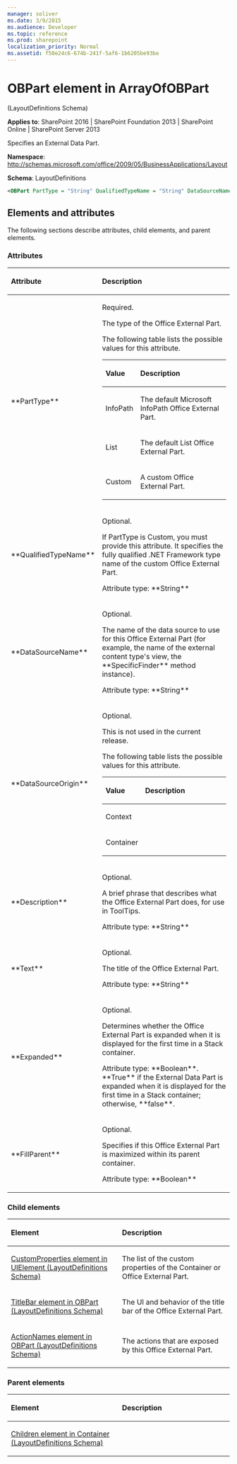```yaml
---
manager: soliver
ms.date: 3/9/2015
ms.audience: Developer
ms.topic: reference
ms.prod: sharepoint
localization_priority: Normal
ms.assetid: f50e24c6-674b-241f-5af6-1b6205be93be
---
```


# OBPart element in ArrayOfOBPart 

(LayoutDefinitions Schema)

**Applies to**: SharePoint 2016 | SharePoint Foundation 2013 | SharePoint Online | SharePoint Server 2013

Specifies an External Data Part.

**Namespace**: http://schemas.microsoft.com/office/2009/05/BusinessApplications/Layout

**Schema**: LayoutDefinitions

```XML
<OBPart PartType = "String" QualifiedTypeName = "String" DataSourceName = "String" DataSourceOrigin = "String" Description = "String" Text = "String" Expanded = "Boolean" FillParent = "Boolean"> </OBPart>
```

## Elements and attributes

The following sections describe attributes, child elements, and parent elements.

### Attributes

<table>
<colgroup>
<col width="20%" />
<col width="80%" />
</colgroup>
<thead>
<tr class="header">
<th align="left"><p>Attribute</p></th>
<th align="left"><p>Description</p></th>
</tr>
</thead>
<tbody>
<tr class="odd">
<td align="left"><p>**PartType**</p></td>
<td align="left"><p>Required.</p>
<p>The type of the Office External Part.</p>
<p>The following table lists the possible values for this attribute.</p>
<div class="tableSection">
<table>
<colgroup>
<col width="20%" />
<col width="80%" />
</colgroup>
<thead>
<tr class="header">
<th align="left"><p>Value</p></th>
<th align="left"><p>Description</p></th>
</tr>
</thead>
<tbody>
<tr class="odd">
<td align="left"><p>InfoPath</p></td>
<td align="left"><p>The default Microsoft InfoPath Office External Part.</p></td>
</tr>
<tr class="even">
<td align="left"><p>List</p></td>
<td align="left"><p>The default List Office External Part.</p></td>
</tr>
<tr class="odd">
<td align="left"><p>Custom</p></td>
<td align="left"><p>A custom Office External Part.</p></td>
</tr>
</tbody>
</table>
</div></td>
</tr>
<tr class="even">
<td align="left"><p>**QualifiedTypeName**</p></td>
<td align="left"><p>Optional.</p>
<p>If PartType is Custom, you must provide this attribute. It specifies the fully qualified .NET Framework type name of the custom Office External Part.</p>
<p>Attribute type: **String**</p></td>
</tr>
<tr class="odd">
<td align="left"><p>**DataSourceName**</p></td>
<td align="left"><p>Optional.</p>
<p>The name of the data source to use for this Office External Part (for example, the name of the external content type's view, the **SpecificFinder** method instance).</p>
<p>Attribute type: **String**</p></td>
</tr>
<tr class="even">
<td align="left"><p>**DataSourceOrigin**</p></td>
<td align="left"><p>Optional.</p>
<p>This is not used in the current release.</p>
<p>The following table lists the possible values for this attribute.</p>
<div class="tableSection">
<table>
<colgroup>
<col width="20%" />
<col width="80%" />
</colgroup>
<thead>
<tr class="header">
<th align="left"><p>Value</p></th>
<th align="left"><p>Description</p></th>
</tr>
</thead>
<tbody>
<tr class="odd">
<td align="left"><p>Context</p></td>
<td align="left"></td>
</tr>
<tr class="even">
<td align="left"><p>Container</p></td>
<td align="left"></td>
</tr>
</tbody>
</table>
</div></td>
</tr>
<tr class="odd">
<td align="left"><p>**Description**</p></td>
<td align="left"><p>Optional.</p>
<p>A brief phrase that describes what the Office External Part does, for use in ToolTips.</p>
<p>Attribute type: **String**</p></td>
</tr>
<tr class="even">
<td align="left"><p>**Text**</p></td>
<td align="left"><p>Optional.</p>
<p>The title of the Office External Part.</p>
<p>Attribute type: **String**</p></td>
</tr>
<tr class="odd">
<td align="left"><p>**Expanded**</p></td>
<td align="left"><p>Optional.</p>
<p>Determines whether the Office External Part is expanded when it is displayed for the first time in a Stack container.</p>
<p>Attribute type: **Boolean**. **True** if the External Data Part is expanded when it is displayed for the first time in a Stack container; otherwise, **false**.</p></td>
</tr>
<tr class="even">
<td align="left"><p>**FillParent**</p></td>
<td align="left"><p>Optional.</p>
<p>Specifies if this Office External Part is maximized within its parent container.</p>
<p>Attribute type: **Boolean**</p></td>
</tr>
</tbody>
</table>

### Child elements

<table>
<colgroup>
<col width="50%" />
<col width="50%" />
</colgroup>
<thead>
<tr class="header">
<th align="left"><p>Element</p></th>
<th align="left"><p>Description</p></th>
</tr>
</thead>
<tbody>
<tr class="odd">
<td align="left"><p><span sdata="link"><a href="customproperties-element-in-uielement-layoutdefinitions-schema.md">CustomProperties element in UIElement (LayoutDefinitions Schema)</a></span></p></td>
<td align="left"><p>The list of the custom properties of the Container or Office External Part.</p></td>
</tr>
<tr class="even">
<td align="left"><p><span sdata="link"><a href="titlebar-element-in-obpart-layoutdefinitions-schema.md">TitleBar element in OBPart (LayoutDefinitions Schema)</a></span></p></td>
<td align="left"><p>The UI and behavior of the title bar of the Office External Part.</p></td>
</tr>
<tr class="odd">
<td align="left"><p><span sdata="link"><a href="actionnames-element-in-obpart-layoutdefinitions-schema.md">ActionNames element in OBPart (LayoutDefinitions Schema)</a></span></p></td>
<td align="left"><p>The actions that are exposed by this Office External Part.</p></td>
</tr>
</tbody>
</table>

### Parent elements

<table>
<colgroup>
<col width="50%" />
<col width="50%" />
</colgroup>
<thead>
<tr class="header">
<th align="left"><p>Element</p></th>
<th align="left"><p>Description</p></th>
</tr>
</thead>
<tbody>
<tr class="odd">
<td align="left"><p><span sdata="link"><a href="children-element-in-container-layoutdefinitions-schema.md">Children element in Container (LayoutDefinitions Schema)</a></span></p></td>
<td align="left"></td>
</tr>
</tbody>
</table>









